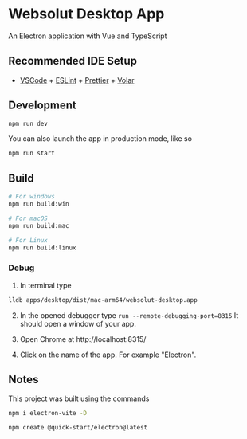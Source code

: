 # Websolut Desktop App

An Electron application with Vue and TypeScript

## Recommended IDE Setup

- [VSCode](https://code.visualstudio.com/) + [ESLint](https://marketplace.visualstudio.com/items?itemName=dbaeumer.vscode-eslint) + [Prettier](https://marketplace.visualstudio.com/items?itemName=esbenp.prettier-vscode) + [Volar](https://marketplace.visualstudio.com/items?itemName=Vue.volar)

## Development

```bash
npm run dev
```

You can also launch the app in production mode, like so

```bash
npm run start
```

## Build

```bash
# For windows
npm run build:win

# For macOS
npm run build:mac

# For Linux
npm run build:linux
```

### Debug

1. In terminal type

```bash
lldb apps/desktop/dist/mac-arm64/websolut-desktop.app
```

2. In the opened debugger type ```run --remote-debugging-port=8315```
It should open a window of your app.

3. Open Chrome at http://localhost:8315/

4. Click on the name of the app. For example "Electron".

## Notes

This project was built using the commands

```bash
npm i electron-vite -D
```

```bash
npm create @quick-start/electron@latest
```
